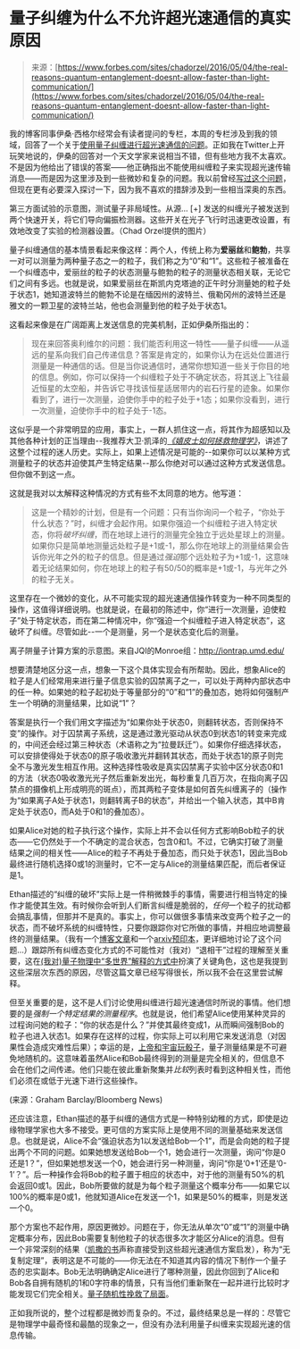 <!--yml

类别：未分类

日期：2024-05-29 12:45:13

-->

# 量子纠缠为什么不允许超光速通信的真实原因

> 来源：[https://www.forbes.com/sites/chadorzel/2016/05/04/the-real-reasons-quantum-entanglement-doesnt-allow-faster-than-light-communication/](https://www.forbes.com/sites/chadorzel/2016/05/04/the-real-reasons-quantum-entanglement-doesnt-allow-faster-than-light-communication/)

我的博客同事伊桑·西格尔经常会有读者提问的专栏，本周的专栏涉及到我的领域，回答了一个关于[使用量子纠缠进行超光速通信的问题](http://www.forbes.com/sites/startswithabang/2016/04/30/ask-ethan-can-we-use-quantum-entanglement-to-communicate-faster-than-light/)。正如我在Twitter上开玩笑地说的，伊桑的回答对一个天文学家来说相当不错，但有些地方我不太喜欢。不是因为他给出了错误的答案——他正确指出不能使用纠缠粒子来实现超光速传输消息——而是因为这里涉及到一些微妙和复杂的问题。我以前曾经[写过这个问题](http://www.forbes.com/sites/chadorzel/2015/08/11/how-quantum-randomness-saves-relativity/#2a506baf2ce2)，但现在更有必要深入探讨一下，因为我不喜欢的措辞涉及到一些相当深奥的东西。

<fbs-accordion class="expandable" current="-1">第三方面试验的示意图，测试量子非局域性。从源... [+] 发送的纠缠光子被发送到两个快速开关，将它们导向偏振检测器。这些开关在光子飞行时迅速更改设置，有效地改变了实验的检测器设置。（Chad Orzel提供的图片）</fbs-accordion>

量子纠缠通信的基本情景看起来像这样：两个人，传统上称为**爱丽丝**和**鲍勃**，共享一对可以测量为两种量子态之一的粒子，我们称之为“0”和“1”。这些粒子被准备在一个纠缠态中，爱丽丝的粒子的状态测量与鲍勃的粒子的测量状态相关联，无论它们之间有多远。也就是说，如果爱丽丝在斯凯内克塔迪的正午时分测量她的粒子处于状态1，她知道波特兰的鲍勃不论是在缅因州的波特兰、俄勒冈州的波特兰还是雅文的一颗卫星的波特兰站，他也会测量到他的粒子处于状态1。

这看起来像是在广阔距离上发送信息的完美机制，正如伊桑所指出的：

> 现在来回答奥利维尔的问题：我们能否利用这一特性——量子纠缠——从遥远的星系向我们自己传递信息？答案是肯定的，如果你认为在远处位置进行测量是一种通信的话。但是当你说通信时，通常你想知道一些关于你目的地的信息。例如，你可以保持一个纠缠粒子处于不确定状态，将其送上飞往最近恒星的太空船，并告诉它寻找该恒星适居带内的岩石行星的迹象。如果你看到了，进行一次测量，迫使你手中的粒子处于+1态；如果你没看到，进行一次测量，迫使你手中的粒子处于-1态。

这似乎是一个非常明显的应用，事实上，一群人抓住这一点，将其作为超感知以及其他各种计划的正当理由--我推荐大卫·凯泽的[*《嬉皮士如何拯救物理学》*](http://www.hippiessavedphysics.com/)，讲述了这整个过程的迷人历史。实际上，如果上述情况是可能的--如果你可以以某种方式测量粒子的状态并迫使其产生特定结果--那么你绝对可以通过这种方式发送信息。但你做不到这一点。

<fbs-ad position="inread" progressive="" ad-id="article-0-inread" aria-hidden="true" role="presentation">这就是我对以太解释这种情况的方式有些不太同意的地方。他写道：

> 这是一个精妙的计划，但是有一个问题：只有当你询问一个粒子，“你处于什么状态？”时，纠缠才会起作用。如果你强迫一个纠缠粒子进入特定状态，你将*破坏纠缠*，而在地球上进行的测量完全独立于远处星球上的测量。如果你只是简单地测量远处粒子是+1或-1，那么你在地球上的测量结果会告诉你光年之外的粒子的信息。但是通过*强迫*那个远处粒子为+1或-1，这意味着无论结果如何，你在地球上的粒子有50/50的概率是+1或-1，与光年之外的粒子无关。

这里存在一个微妙的变化，从不可能实现的超光速通信操作转变为一种不同类型的操作，这值得详细说明。也就是说，在最初的陈述中，你“进行一次测量，迫使粒子”处于特定状态，而在第二种情况中，你“强迫一个纠缠粒子进入特定状态”，这破坏了纠缠。尽管如此--一个是测量，另一个是状态变化后的测量。

<fbs-accordion>离子阱量子计算方案的示意图。来自JQI的Monroe组：http://iontrap.umd.edu/</fbs-accordion>

想要清楚地区分这一点，想象一下这个具体实现会有所帮助。因此，想象Alice的粒子是人们经常用来进行量子信息实验的囚禁离子之一，可以处于两种内部状态中的任一种。如果她的粒子起初处于等量部分的“0”和“1”的叠加态，她将如何强制产生一个明确的测量结果，比如说“1”？

答案是执行一个我们用文字描述为“如果你处于状态0，则翻转状态，否则保持不变”的操作。对于囚禁离子系统，这是通过激光驱动从状态0到状态1的转变来完成的，中间还会经过第三种状态（术语称之为“拉曼跃迁”）。如果你仔细选择状态，可以安排使得处于状态0的原子吸收激光并翻转其状态，而处于状态1的原子则完全不与激光发生相互作用。这种选择性吸收是真实囚禁离子实验中区分状态0和1的方法（状态0吸收激光光子然后重新发出光，每秒重复几百万次，在指向离子囚禁点的摄像机上形成明亮的斑点），而其两粒子变体是如何首先纠缠离子的（操作为“如果离子A处于状态1，则翻转离子B的状态”，并给出一个输入状态，其中B肯定处于状态0，而A处于0和1的叠加态）。

如果Alice对她的粒子执行这个操作，实际上并不会以任何方式影响Bob粒子的状态——它仍然处于一个不确定的混合状态，包含0和1。不过，它确实打破了测量结果之间的相关性——Alice的粒子不再处于叠加态，而只处于状态1，因此当Bob最终进行随机选择0或1的测量时，它不一定与Alice的测量结果匹配，而后者保证是1。

Ethan描述的“纠缠的破坏”实际上是一件稍微棘手的事情，需要进行相当特定的操作才能使其生效。有时候你会听到人们断言纠缠是脆弱的，*任何*一个粒子的扰动都会搞乱事情，但那并不是真的。事实上，你可以做很多事情来改变两个粒子之一的状态，而不破坏系统的纠缠特性，只要你跟踪你对它所做的事情，并相应地调整最终的测量结果。（我有一个[博客文章](http://scienceblogs.com/principles/2012/03/14/entanglement-is-not-that-magic/)和一个[arxiv预印本](http://arxiv.org/abs/1208.6186)，更详细地讨论了这个问题...）跟踪所有纠缠态变化方式的不可能性对（我对）“退相干”过程的理解至关重要，这在[(我对)量子物理中“多世界”解释的方式中](http://www.forbes.com/sites/chadorzel/2016/01/05/what-the-many-worlds-interpretation-of-quantum-physics-really-means/#71ae159531fc)扮演了关键角色，这也是我提到这些深层次东西的原因，尽管这篇文章已经写得很长，所以我不会在这里尝试解释。

但至关重要的是，这不是人们讨论使用纠缠进行超光速通信时所说的事情。他们想要的是*强制一个特定结果的测量程序*。也就是说，他们希望Alice使用某种灵异的过程询问她的粒子：“你的状态是什么？”并使其最终变成1，从而瞬间强制Bob的粒子也进入状态1。如果存在这样的过程，你实际上可以利用它来发送消息（对因果性会造成灾难性后果）；幸运的是，[上帝和宇宙玩骰子](http://www.forbes.com/sites/chadorzel/2015/08/11/how-quantum-randomness-saves-relativity/)，量子测量结果是不可避免地随机的。这意味着虽然Alice和Bob最终得到的测量是完全相关的，但信息不会在他们之间传递。他们只能在彼此重新聚集并*比较*列表时看到这种相关性，而他们必须在或低于光速下进行这些操作。

<fbs-accordion>(来源：Graham Barclay/Bloomberg News)</fbs-accordion>

还应该注意，Ethan描述的基于纠缠的通信方式是一种特别幼稚的方式，即使是边缘物理学家也大多不接受。更可信的方案实际上是使用不同的测量基础来发送信息。也就是说，Alice不会“强迫状态为1以发送给Bob一个1”，而是会向她的粒子提出两个不同的问题。如果她想发送给Bob一个1，她会进行一次测量，询问“你是0还是1？”，但如果她想发送一个0，她会进行另一种测量，询问“你是‘0+1’还是‘0-1’？”。后一种操作会将Bob的粒子置于相应的状态中，对于他的测量有50%的机会返回0或1。因此，Bob所要做的就是为每个粒子测量这个概率分布——如果它以100%的概率是0或1，他就知道Alice在发送一个1，如果是50%的概率，则是发送一个0。

那个方案也不起作用，原因更微妙。问题在于，你无法从单次“0”或“1”的测量中确定概率分布，因此Bob需要复制他粒子的状态很多次才能区分Alice的消息。但有一个非常深刻的结果（[凯撒的书](http://www.hippiessavedphysics.com/)声称直接受到这些超光速通信方案启发），称为“无复制定理”，表明这是不可能的——你无法在不知道其内容的情况下制作一个量子态的忠实副本。Bob无法明确确定Alice进行了哪种测量，因此你回到了Alice和Bob各自拥有随机的1和0字符串的情景，只有当他们重新聚在一起并进行比较时才能发现它们完全相关。[量子随机性挽救了局面](http://www.forbes.com/sites/chadorzel/2015/08/11/how-quantum-randomness-saves-relativity/#2a506baf2ce2)。

正如我所说的，整个过程都是微妙而复杂的。不过，最终结果总是一样的：尽管它是物理学中最奇怪和最酷的现象之一，但没有办法利用量子纠缠来实现超光速的信息传输。</fbs-ad>

